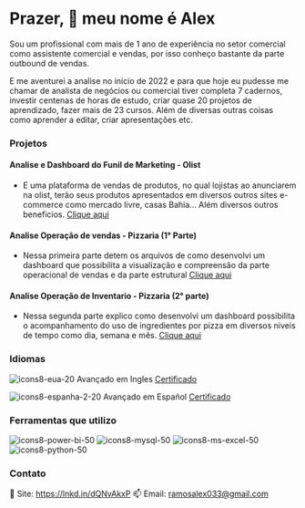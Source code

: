 # Prazer, 👋 meu nome é Alex

Sou um profissional com mais de 1 ano de experiência no setor comercial como assistente comercial e vendas, por isso conheço bastante da parte outbound de vendas.

E me aventurei a analise no inicio de 2022 e para que hoje eu pudesse me chamar de analista de negócios ou comercial tiver completa 7 cadernos, investir centenas de horas de estudo, criar quase 20 projetos de aprendizado, fazer mais de 23 cursos. Além de diversas outras coisas como aprender a editar, criar apresentações etc.

### Projetos 

#### Analise e Dashboard do Funil de Marketing - Olist 
*  E uma plataforma de vendas de produtos, no qual lojistas ao anunciarem na olist, terão seus produtos apresentados
    em diversos outros sites e-commerce como mercado livre, casas Bahia... Além diversos outros beneficios.
[Clique aqui](https://github.com/alex-ramos-d-a/Analise_Funil_de_Marketing_Olist)

#### Analise Operação de vendas - Pizzaria (1° Parte)
*   Nessa primeira parte detem os arquivos de como desenvolvi um dashboard que possibilita a visualização
e compreensão da parte operacional de vendas e da parte estrutural
[Clique aqui](https://github.com/alex-ramos-d-a/Analise_Operacoes_Venda_Pizzaria)

#### Analise Operação de Inventario - Pizzaria (2° parte)
*   Nessa segunda parte explico como desenvolvi um dashboard possibilita o acompanhamento do uso de
  ingredientes por pizza em diversos niveis de tempo como dia, semana e mês.
[Clique aqui](https://github.com/alex-ramos-d-a/Analise_Operacoes_Inventario_Pizzaria)

### Idiomas

![icons8-eua-20](https://user-images.githubusercontent.com/115717016/232852782-09085f5d-f6e2-46c2-ad23-b856298dd450.png)
Avançado em Ingles  [Certificado](https://drive.google.com/file/d/197P04wtePTgguAEkeXB__W5whi6or9Ko/view?usp=share_link)

![icons8-espanha-2-20](https://user-images.githubusercontent.com/115717016/232852983-23f08b57-9633-4bde-9786-333667bb8854.png)
Avançado em Español  [Certificado](https://drive.google.com/file/d/1KRxI7A5JlrzRdkBRotGuyhfN10ctxRQm/view?usp=share_link)

### Ferramentas que utilizo
![icons8-power-bi-50](https://user-images.githubusercontent.com/115717016/232850160-cd557d2f-537b-4229-9883-e031e8a23985.png)
![icons8-mysql-50](https://github.com/alex-ramos-d-a/alex-ramos-d-a/assets/115717016/748e40e5-e7e6-4d7b-a396-3f236e45279c)
![icons8-ms-excel-50](https://github.com/alex-ramos-d-a/alex-ramos-d-a/assets/115717016/4537e88f-71db-46ed-9e97-28e72f435290)
![icons8-python-50](https://github.com/alex-ramos-d-a/alex-ramos-d-a/assets/115717016/95d41fb4-f4b1-4197-9f1f-87b603a033a7)




### Contato
🎯 Site: https://lnkd.in/dQNvAkxP
📫 Email: ramosalex033@gmail.com
